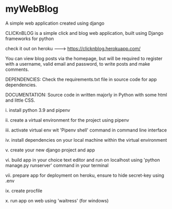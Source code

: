 # myWebBlog
A simple web application created using django

CLICKnBLOG is a simple click and blog web application, built using Django frameworks for python

check it out on heroku --->  https://clicknblog.herokuapp.com/

You can view blog posts via the homepage, but will be required to register with a username, valid email and password, to write posts and make comments.

DEPENDENCIES:
Check the requirements.txt file in source code for app dependencies.

DOCUMENTATION:
Source code in written majorly in Python with some html and little CSS.

i. install python 3.9 and pipenv

ii. create a virtual environment for the project using pipenv

iii. activate virtual env wit 'Pipenv shell' command in command line interface

iv. install dependencies on your local machine within the virtual environment

v. create your new django project and app

vi. build app in your choice text editor and run on localhost using 'python manage.py runserver' command in your terminal

vii. prepare app for deployment on heroku, ensure to hide secret-key using .env 

ix. create procfile

x. run app on web using 'waitress' (for windows)
